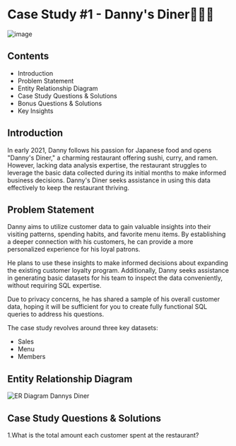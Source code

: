 # Case Study #1 - Danny's Diner👨🏻‍🍳

![image](https://github.com/user-attachments/assets/80afb41c-63e5-4035-9d84-3838c2946190)


## Contents

- Introduction
- Problem Statement
- Entity Relationship Diagram
- Case Study Questions & Solutions
- Bonus Questions & Solutions
- Key Insights

## Introduction

In early 2021, Danny follows his passion for Japanese food and opens "Danny's Diner," a charming restaurant offering sushi, curry, and ramen. However, lacking data analysis expertise, the restaurant struggles to leverage the basic data collected during its initial months to make informed business decisions. Danny's Diner seeks assistance in using this data effectively to keep the restaurant thriving.

## Problem Statement
Danny aims to utilize customer data to gain valuable insights into their visiting patterns, spending habits, and favorite menu items. By establishing a deeper connection with his customers, he can provide a more personalized experience for his loyal patrons.

He plans to use these insights to make informed decisions about expanding the existing customer loyalty program. Additionally, Danny seeks assistance in generating basic datasets for his team to inspect the data conveniently, without requiring SQL expertise.

Due to privacy concerns, he has shared a sample of his overall customer data, hoping it will be sufficient for you to create fully functional SQL queries to address his questions.

The case study revolves around three key datasets:

- Sales
- Menu
- Members
  
## Entity Relationship Diagram

![ER Diagram Dannys Diner](https://github.com/user-attachments/assets/4555228a-fc4b-418d-9200-a23710e2efe2)


## Case Study Questions & Solutions

1.What is the total amount each customer spent at the restaurant?

























 
